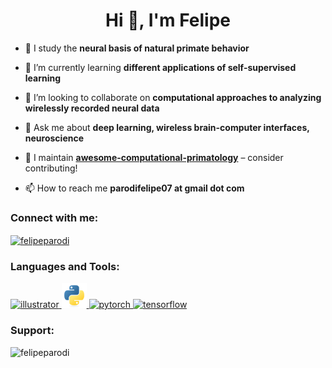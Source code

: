 <h1 align="center">Hi 👋, I'm Felipe</h1>
<!-- <h3 align="center">A computer scientist and neuroethologist from Argentina</h3> -->

- 🔭 I study the **neural basis of natural primate behavior**

- 🌱 I’m currently learning **different applications of self-supervised learning**

- 👯 I’m looking to collaborate on **computational approaches to analyzing wirelessly recorded neural data**

- 💬 Ask me about **deep learning, wireless brain-computer interfaces, neuroscience**

- 🦧 I maintain **[awesome-computational-primatology](https://github.com/KordingLab/awesome-computational-primatology)** – consider contributing!

- 📫 How to reach me **parodifelipe07 at gmail dot com**



<h3 align="left">Connect with me:</h3>
<p align="left">
<a href="https://linkedin.com/in/felipeparodi" target="blank"><img align="center" src="https://raw.githubusercontent.com/rahuldkjain/github-profile-readme-generator/master/src/images/icons/Social/linked-in-alt.svg" alt="felipeparodi" height="30" width="40" /></a>
</p>

<h3 align="left">Languages and Tools:</h3>
<p align="left"> <a href="https://www.adobe.com/in/products/illustrator.html" target="_blank" rel="noreferrer"> <img src="https://www.vectorlogo.zone/logos/adobe_illustrator/adobe_illustrator-icon.svg" alt="illustrator" width="40" height="40"/> </a> <a href="https://www.python.org" target="_blank" rel="noreferrer"> <img src="https://raw.githubusercontent.com/devicons/devicon/master/icons/python/python-original.svg" alt="python" width="40" height="40"/> </a> <a href="https://pytorch.org/" target="_blank" rel="noreferrer"> <img src="https://www.vectorlogo.zone/logos/pytorch/pytorch-icon.svg" alt="pytorch" width="40" height="40"/> </a> <a href="https://www.tensorflow.org" target="_blank" rel="noreferrer"> <img src="https://www.vectorlogo.zone/logos/tensorflow/tensorflow-icon.svg" alt="tensorflow" width="40" height="40"/> </a> </p>

<h3 align="left">Support:</h3>
<p><a href="https://www.buymeacoffee.com/felipeparodi"> <img align="left" src="https://cdn.buymeacoffee.com/buttons/v2/default-yellow.png" height="50" width="210" alt="felipeparodi" /></a></p><br><br>

<!-- <p>&nbsp;<img align="center" src="https://github-readme-stats.vercel.app/api?username=felipe-parodi&show_icons=true&locale=en" alt="felipe-parodi" /></p> -->
